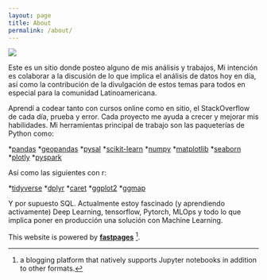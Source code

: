```yaml
---
layout: page
title: About
permalink: /about/
---
```

![](dan_about.jpeg=150x)

Este es un sitio donde posteo alguno de mis análisis y trabajos, Mi intención es colaborar a la discusión de lo que implica el análisis de datos hoy en día, así como la contribución de la divulgación de estos temas para todos en especial para la comunidad Latinoamericana. 

Aprendí a codear tanto con cursos online como en sitio, el StackOverflow de cada día, prueba y error. Cada proyecto me ayuda a crecer y mejorar mis habilidades. Mi herramientas principal de trabajo son las paqueterías de Python como:

*[pandas](https://pandas.pydata.org)
*[geopandas](https://geopandas.org)
*[pysal](https://pysal.org)
*[scikit-learn](https://scikit-learn.org)
*[numpy](https://numpy.org)
*[matplotlib](https://matplotlib.org)
*[seaborn](https://seaborn.pydata.org)
*[plotly](https://plotly.com)
*[pyspark](https://spark.apache.org/docs/latest/api/python/index.html)

Así como las siguientes con r:

*[tidyverse](https://www.tidyverse.org)
*[dplyr](https://dplyr.tidyverse.org)
*[caret](http://topepo.github.io/caret/index.html)
*[ggplot2](https://ggplot2.tidyverse.org)
*[ggmap](https://www.datanalytics.com/libro_r/introduccion-a-ggmap.html)

Y por supuesto SQL. Actualmente estoy fascinado (y aprendiendo activamente) Deep Learning, tensorflow, Pytorch, MLOps y todo lo que implica poner en producción una solución con Machine Learning.




This website is powered by **[fastpages](https://github.com/fastai/fastpages)** [^1].
[^1]:a blogging platform that natively supports Jupyter notebooks in addition to other formats.
